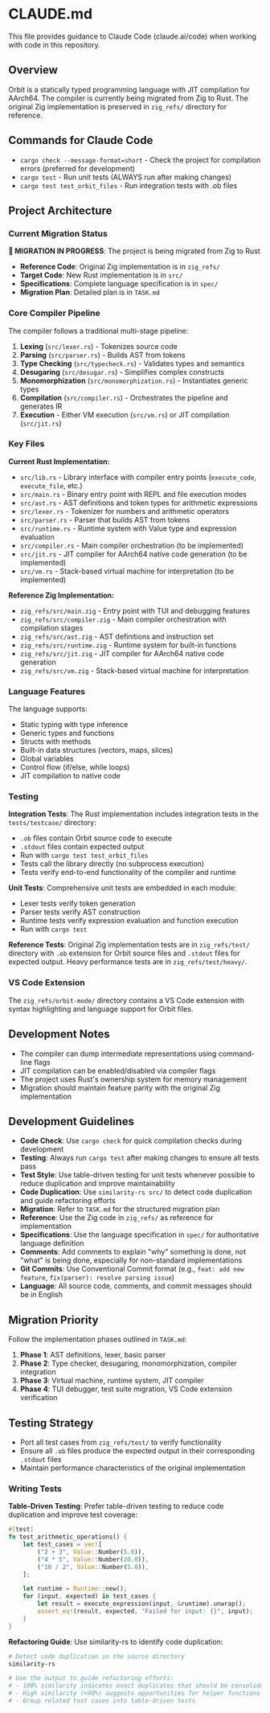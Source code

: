 # CLAUDE.md

This file provides guidance to Claude Code (claude.ai/code) when working with code in this repository.

## Overview

Orbit is a statically typed programming language with JIT compilation for AArch64. The compiler is currently being migrated from Zig to Rust. The original Zig implementation is preserved in `zig_refs/` directory for reference.

## Commands for Claude Code

- `cargo check --message-format=short` - Check the project for compilation errors (preferred for development)
- `cargo test` - Run unit tests (ALWAYS run after making changes)
- `cargo test test_orbit_files` - Run integration tests with .ob files

## Project Architecture

### Current Migration Status

**🚧 MIGRATION IN PROGRESS**: The project is being migrated from Zig to Rust

- **Reference Code**: Original Zig implementation is in `zig_refs/`
- **Target Code**: New Rust implementation is in `src/`
- **Specifications**: Complete language specification is in `spec/`
- **Migration Plan**: Detailed plan is in `TASK.md`

### Core Compiler Pipeline

The compiler follows a traditional multi-stage pipeline:

1. **Lexing** (`src/lexer.rs`) - Tokenizes source code
2. **Parsing** (`src/parser.rs`) - Builds AST from tokens
3. **Type Checking** (`src/typecheck.rs`) - Validates types and semantics
4. **Desugaring** (`src/desugar.rs`) - Simplifies complex constructs
5. **Monomorphization** (`src/monomorphization.rs`) - Instantiates generic types
6. **Compilation** (`src/compiler.rs`) - Orchestrates the pipeline and generates IR
7. **Execution** - Either VM execution (`src/vm.rs`) or JIT compilation (`src/jit.rs`)

### Key Files

**Current Rust Implementation:**

- `src/lib.rs` - Library interface with compiler entry points (`execute_code`, `execute_file`, etc.)
- `src/main.rs` - Binary entry point with REPL and file execution modes
- `src/ast.rs` - AST definitions and token types for arithmetic expressions
- `src/lexer.rs` - Tokenizer for numbers and arithmetic operators
- `src/parser.rs` - Parser that builds AST from tokens
- `src/runtime.rs` - Runtime system with Value type and expression evaluation
- `src/compiler.rs` - Main compiler orchestration (to be implemented)
- `src/jit.rs` - JIT compiler for AArch64 native code generation (to be implemented)
- `src/vm.rs` - Stack-based virtual machine for interpretation (to be implemented)

**Reference Zig Implementation:**

- `zig_refs/src/main.zig` - Entry point with TUI and debugging features
- `zig_refs/src/compiler.zig` - Main compiler orchestration with compilation stages
- `zig_refs/src/ast.zig` - AST definitions and instruction set
- `zig_refs/src/runtime.zig` - Runtime system for built-in functions
- `zig_refs/src/jit.zig` - JIT compiler for AArch64 native code generation
- `zig_refs/src/vm.zig` - Stack-based virtual machine for interpretation

### Language Features

The language supports:

- Static typing with type inference
- Generic types and functions
- Structs with methods
- Built-in data structures (vectors, maps, slices)
- Global variables
- Control flow (if/else, while loops)
- JIT compilation to native code

### Testing

**Integration Tests**: The Rust implementation includes integration tests in the `tests/testcase/` directory:
- `.ob` files contain Orbit source code to execute
- `.stdout` files contain expected output
- Run with `cargo test test_orbit_files`
- Tests call the library directly (no subprocess execution)
- Tests verify end-to-end functionality of the compiler and runtime

**Unit Tests**: Comprehensive unit tests are embedded in each module:
- Lexer tests verify token generation
- Parser tests verify AST construction
- Runtime tests verify expression evaluation and function execution
- Run with `cargo test`

**Reference Tests**: Original Zig implementation tests are in `zig_refs/test/` directory with `.ob` extension for Orbit source files and `.stdout` files for expected output. Heavy performance tests are in `zig_refs/test/heavy/`.

### VS Code Extension

The `zig_refs/orbit-mode/` directory contains a VS Code extension with syntax highlighting and language support for Orbit files.

## Development Notes

- The compiler can dump intermediate representations using command-line flags
- JIT compilation can be enabled/disabled via compiler flags
- The project uses Rust's ownership system for memory management
- Migration should maintain feature parity with the original Zig implementation

## Development Guidelines

- **Code Check**: Use `cargo check` for quick compilation checks during development
- **Testing**: Always run `cargo test` after making changes to ensure all tests pass
- **Test Style**: Use table-driven testing for unit tests whenever possible to reduce duplication and improve maintainability
- **Code Duplication**: Use `similarity-rs src/` to detect code duplication and guide refactoring efforts
- **Migration**: Refer to `TASK.md` for the structured migration plan
- **Reference**: Use the Zig code in `zig_refs/` as reference for implementation
- **Specifications**: Use the language specification in `spec/` for authoritative language definition
- **Comments**: Add comments to explain "why" something is done, not "what" is being done, especially for non-standard implementations
- **Git Commits**: Use Conventional Commit format (e.g., `feat: add new feature`, `fix(parser): resolve parsing issue`)
- **Language**: All source code, comments, and commit messages should be in English

## Migration Priority

Follow the implementation phases outlined in `TASK.md`:

1. **Phase 1**: AST definitions, lexer, basic parser
2. **Phase 2**: Type checker, desugaring, monomorphization, compiler integration
3. **Phase 3**: Virtual machine, runtime system, JIT compiler
4. **Phase 4**: TUI debugger, test suite migration, VS Code extension verification

## Testing Strategy

- Port all test cases from `zig_refs/test/` to verify functionality
- Ensure all `.ob` files produce the expected output in their corresponding `.stdout` files
- Maintain performance characteristics of the original implementation

### Writing Tests

**Table-Driven Testing**: Prefer table-driven testing to reduce code duplication and improve test coverage:

```rust
#[test]
fn test_arithmetic_operations() {
    let test_cases = vec![
        ("2 + 3", Value::Number(5.0)),
        ("4 * 5", Value::Number(20.0)),
        ("10 / 2", Value::Number(5.0)),
    ];

    let runtime = Runtime::new();
    for (input, expected) in test_cases {
        let result = execute_expression(input, &runtime).unwrap();
        assert_eq!(result, expected, "Failed for input: {}", input);
    }
}
```

**Refactoring Guide**: Use similarity-rs to identify code duplication:

```bash
# Detect code duplication in the source directory
similarity-rs

# Use the output to guide refactoring efforts:
# - 100% similarity indicates exact duplicates that should be consolidated
# - High similarity (>90%) suggests opportunities for helper functions
# - Group related test cases into table-driven tests
```
